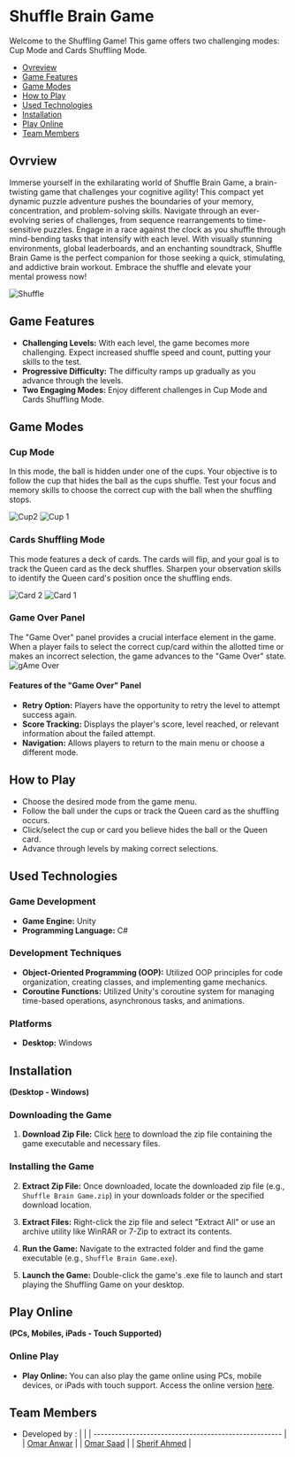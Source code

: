 # Shuffle Brain Game

Welcome to the Shuffling Game! This game offers two challenging modes: Cup Mode and Cards Shuffling Mode.

  - [Ovreview](#overview)
  - [Game Features](#game-features)
  - [Game Modes](#game-modes)
  - [How to Play](#how-to-play)
  - [Used Technologies](#used-technologies)
  - [Installation](#installation)
  - [Play Online](#play-online)
  - [Team Members](#team-members)

## Ovrview
Immerse yourself in the exhilarating world of Shuffle Brain Game, a brain-twisting game that challenges your cognitive agility! This compact yet dynamic puzzle adventure pushes the boundaries of your memory, concentration, and problem-solving skills. Navigate through an ever-evolving series of challenges, from sequence rearrangements to time-sensitive puzzles. Engage in a race against the clock as you shuffle through mind-bending tasks that intensify with each level. With visually stunning environments, global leaderboards, and an enchanting soundtrack, Shuffle Brain Game is the perfect companion for those seeking a quick, stimulating, and addictive brain workout. Embrace the shuffle and elevate your mental prowess now!

![Shuffle](https://github.com/Sherif-2001/Shuffle-Brain-Game/assets/84602951/b7c89968-6fd5-43ee-bed0-838b2b43ebc8)

## Game Features
- **Challenging Levels:** With each level, the game becomes more challenging. Expect increased shuffle speed and count, putting your skills to the test.
- **Progressive Difficulty:** The difficulty ramps up gradually as you advance through the levels.
- **Two Engaging Modes:** Enjoy different challenges in Cup Mode and Cards Shuffling Mode.
  
## Game Modes
### Cup Mode
In this mode, the ball is hidden under one of the cups. Your objective is to follow the cup that hides the ball as the cups shuffle. Test your focus and memory skills to choose the correct cup with the ball when the shuffling stops.

![Cup2](https://github.com/Sherif-2001/Shuffle-Brain-Game/assets/84602951/3a31fc94-54a1-46db-87d1-2b82392d4792)
![Cup 1](https://github.com/Sherif-2001/Shuffle-Brain-Game/assets/84602951/de14b96c-5fa9-4278-8ad2-984dd1fe7218)

### Cards Shuffling Mode
This mode features a deck of cards. The cards will flip, and your goal is to track the Queen card as the deck shuffles. Sharpen your observation skills to identify the Queen card's position once the shuffling ends.

![Card 2](https://github.com/Sherif-2001/Shuffle-Brain-Game/assets/84602951/9bd6b086-7713-41b2-b454-8ce326a9e27e)
![Card 1](https://github.com/Sherif-2001/Shuffle-Brain-Game/assets/84602951/15201d7b-ee00-4893-8694-e6270a029416)

### Game Over Panel
The "Game Over" panel provides a crucial interface element in the game. When a player fails to select the correct cup/card within the allotted time or makes an incorrect selection, the game advances to the "Game Over" state.
![gAme Over](https://github.com/Sherif-2001/Shuffle-Brain-Game/assets/84602951/96cb33d9-692b-4966-a5f0-0dc03aee6ecc)

#### Features of the "Game Over" Panel
- **Retry Option:** Players have the opportunity to retry the level to attempt success again.
- **Score Tracking:** Displays the player's score, level reached, or relevant information about the failed attempt.
- **Navigation:** Allows players to return to the main menu or choose a different mode.

## How to Play
- Choose the desired mode from the game menu.
- Follow the ball under the cups or track the Queen card as the shuffling occurs.
- Click/select the cup or card you believe hides the ball or the Queen card.
- Advance through levels by making correct selections.

## Used Technologies

### Game Development
- **Game Engine:** Unity
- **Programming Language:** C#

### Development Techniques
- **Object-Oriented Programming (OOP):** Utilized OOP principles for code organization, creating classes, and implementing game mechanics.
- **Coroutine Functions:** Utilized Unity's coroutine system for managing time-based operations, asynchronous tasks, and animations.

### Platforms
- **Desktop:** Windows

## Installation
**(Desktop - Windows)**

### Downloading the Game
1. **Download Zip File:** Click [here](https://drive.google.com/file/d/10fg3pevETtsnAKAC5BPMNDQYy2Cml4AV/view?usp=sharing) to download the zip file containing the game executable and necessary files.

### Installing the Game
2. **Extract Zip File:** Once downloaded, locate the downloaded zip file (e.g., `Shuffle Brain Game.zip`) in your downloads folder or the specified download location.

3. **Extract Files:** Right-click the zip file and select "Extract All" or use an archive utility like WinRAR or 7-Zip to extract its contents.

4. **Run the Game:** Navigate to the extracted folder and find the game executable (e.g., `Shuffle Brain Game.exe`).

5. **Launch the Game:** Double-click the game's .exe file to launch and start playing the Shuffling Game on your desktop.

## Play Online 
**(PCs, Mobiles, iPads - Touch Supported)**

### Online Play
- **Play Online:** You can also play the game online using PCs, mobile devices, or iPads with touch support. Access the online version [here](https://simmer.io/@Omar_Saad/shuffle-cups-and-cards).

## Team Members
- Developed by :
  |                                                       | 
  | ----------------------------------------------------- | 
  | [Omar Anwar](https://github.com/omaranwar21)          |
  | [Omar Saad](https://github.com/Omar-Saad-ELGharbawy)  | 
  | [Sherif Ahmed](https://github.com/Sherif-2001)        |

